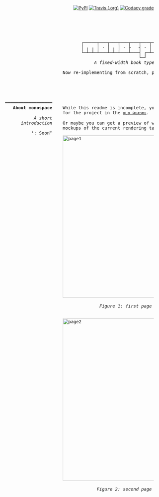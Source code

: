 <div align=right>
  <a href="https://pypi.org/project/monospace/"><img src="https://img.shields.io/pypi/v/monospace.svg?style=for-the-badge&colorB=lightgrey" alt="PyPI" /></a>
  <a href="https://travis-ci.org/Tenchi2xh/monospace/"><img src="https://img.shields.io/travis/Tenchi2xh/monospace.svg?style=for-the-badge" alt="Travis (.org)" /></a>
  <a href="https://app.codacy.com/project/Tenchi2xh/monospace/dashboard"><img src="https://img.shields.io/codacy/grade/4c34d93852b246c0b2facdb93ff70fbe.svg?style=for-the-badge" alt="Codacy grade" /></a>
</div>
<br/>

<pre>




                                ┌─────┬───┬───┬───┬───┬───┬───┬───┬───┐
                                │ ╷ ╷ │ · │ ╷ │ · ├   ┤ · │ · │   ┤   ╡
                                └─┴─┴─┴───┴─┴─┴───┴───┤ ┌─┴─┴─┴───┴───┘
                                                      └─┘
                                     <i>A fixed-width book typesetter</i>

                         Now re-implementing from scratch, powered by <a href="https://pandoc.org/">ᴘᴀɴᴅᴏᴄ</a>.





   ━━━━━━━━━━━━━━━━━━
      <b>About monospace</b>    While this readme is incomplete, you can read about the concept
                         for the project in the <a href="poc/README.md">ᴏʟᴅ ʀᴇᴀᴅᴍᴇ</a>. 
              <i>A short</i>    
         <i>introduction</i>    Or maybe you can get a preview of what is to come¹ with some
                         mockups of the current rendering target:
             ¹: Soon™
                         <img width="520" alt="page1" src="https://user-images.githubusercontent.com/4116708/44863793-64b15480-ac7e-11e8-9957-3f760c9b0e74.png">

                                       <i>Figure 1: first page of the mockup</i>


                         <img width="520" alt="page2" src="https://user-images.githubusercontent.com/4116708/44863794-64b15480-ac7e-11e8-91d3-36a17805270a.png">

                                      <i>Figure 2: second page of the mockup</i>


</pre>